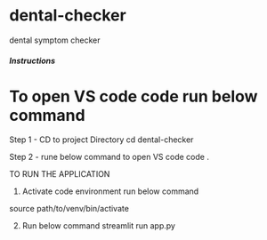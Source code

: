 # dental-checker
dental symptom checker

##### Instructions #####


# To open VS code code run below command

Step 1 - CD to project Directory
cd dental-checker

Step 2 - rune below command to open VS code
code . 

TO RUN THE APPLICATION

1. Activate code environment run below command

source path/to/venv/bin/activate

2. Run below command 
streamlit run app.py
